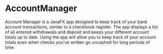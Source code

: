 # AccountManager
Account Manager is a JavaFX app designed to keep track of your bank account transactions, similar to a checkbook register. The app displays a list of all entered withdrawals and deposit and keeps your different account totals up to date. Using the app will allow you to keep track of your account totals even when checks you've written go uncashed for long periods of time. 

